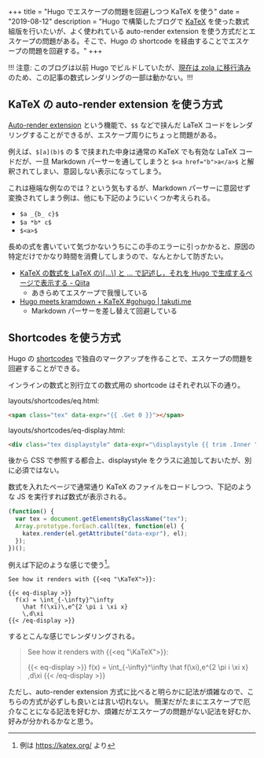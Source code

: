 +++
title = "Hugo でエスケープの問題を回避しつつ KaTeX を使う"
date = "2019-08-12"
description = "Hugo で構築したブログで [KaTeX](https://katex.org/) を使った数式組版を行いたいが、よく使われている auto-render extension を使う方式だとエスケープの問題がある。そこで、Hugo の shortcode を経由することでエスケープの問題を回避する。"
+++

!!! 注意: このブログは以前 Hugo でビルドしていたが、[現在は zola に移行済み](@/posts/renew-this-blog.md)のため、この記事の数式レンダリングの一部は動かない。!!!

## KaTeX の auto-render extension を使う方式

[Auto-render extension](https://katex.org/docs/autorender.html) という機能で、`$$` などで挟んだ LaTeX コードをレンダリングすることができるが、エスケープ周りにちょっと問題がある。

例えば、`$[a](b)$` の $ で挟まれた中身は通常の KaTeX でも有効な LaTeX コードだが、一旦 Markdown パーサーを通してしまうと `$<a href="b">a</a>$` と解釈されてしまい、意図しない表示になってしまう。

これは極端な例なのでは？という気もするが、Markdown パーサーに意図せず変換されてしまう例は、他にも下記のようにいくつか考えられる。

- `$a _{b_ c}$`
- `$a *b* c$`
- `$<a>$`

長めの式を書いていて気づかないうちにこの手のエラーに引っかかると、原因の特定だけでかなり時間を消費してしまうので、なんとかして防ぎたい。

* [KaTeX の数式を LaTeX の\\\[...\\\] と $...$ で記述し，それを Hugo で生成するページで表示する \- Qiita](https://qiita.com/mametank/items/fa2b8a03598c9548e461)
  - あきらめてエスケープで我慢している
* [Hugo meets kramdown \+ KaTeX \#gohugo \| takuti\.me](https://takuti.me/note/hugo-kramdown-and-katex/)
  - Markdown パーサーを差し替えて回避している


## Shortcodes を使う方式

Hugo の [shortcodes](https://gohugo.io/content-management/shortcodes/) で独自のマークアップを作ることで、エスケープの問題を回避することができる。

インラインの数式と別行立ての数式用の shortcode はそれぞれ以下の通り。

layouts/shortcodes/eq.html:
```html
<span class="tex" data-expr="{{ .Get 0 }}"></span>
```

layouts/shortcodes/eq-display.html:
```html
<div class="tex displaystyle" data-expr="\displaystyle {{ trim .Inner "\n\r" }}"></div>
```

後から CSS で参照する都合上、displaystyle をクラスに追加しておいたが、別に必須ではない。

数式を入れたページで通常通り KaTeX のファイルをロードしつつ、下記のような JS を実行すれば数式が表示される。

```js
(function() {
  var tex = document.getElementsByClassName("tex");
  Array.prototype.forEach.call(tex, function(el) {
    katex.render(el.getAttribute("data-expr"), el);
  });
})();
```

例えば下記のような感じで使う[^example]。
[^example]: 例は <https://katex.org/> より

```
See how it renders with {{<eq "\KaTeX">}}:

{{< eq-display >}}
  f(x) = \int_{-\infty}^\infty
    \hat f(\xi)\,e^{2 \pi i \xi x}
    \,d\xi
{{< /eq-display >}}
```

するとこんな感じでレンダリングされる。

>See how it renders with {{<eq "\KaTeX">}}:
>
>{{< eq-display >}}
>  f(x) = \int_{-\infty}^\infty
>    \hat f(\xi)\,e^{2 \pi i \xi x}
>    \,d\xi
>{{< /eq-display >}}

ただし、auto-render extension 方式に比べると明らかに記法が煩雑なので、こちらの方式が必ずしも良いとは言い切れない。
簡潔だがたまにエスケープで厄介なことになる記法を好むか、煩雑だがエスケープの問題がない記法を好むか、好みが分かれるかなと思う。

